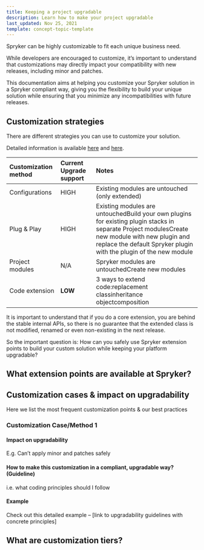 ```yaml
---
title: Keeping a project upgradable
description: Learn how to make your project upgradable
last_updated: Nov 25, 2021
template: concept-topic-template
---
```


Spryker can be highly customizable to fit each unique business need.

While developers are encouraged to customize, it’s important to understand that customizations may directly impact your compatibility with new releases, including minor and patches.

This documentation aims at helping you customize your Spryker solution in a Spryker compliant way, giving you the flexibility to build your unique solution while ensuring that you minimize any incompatibilities with future releases.


## Customization strategies

There are different strategies you can use to customize your solution. 

Detailed information is available [here](/docs/scos/dev/guidelines/project-development-guidelines.html) and [here](/docs/scos/dev/back-end-development/extending-spryker/extending-the-core.html).

| **Customization method** | **Current Upgrade support** | **Notes**                                                    |
| :----------------------- | :-------------------------- | :----------------------------------------------------------- |
| Configurations           | HIGH                        | Existing modules are untouched (only extended)               |
| Plug & Play              | HIGH                        | Existing modules are untouchedBuild your own plugins for existing plugin stacks in separate Project modulesCreate new module with new plugin and replace the default Spryker plugin with the plugin of the new module |
| Project modules          | N/A                         | Spryker modules are untouchedCreate new modules              |
| Code extension           | **LOW**                     | 3 ways to extend code:replacement classinheritance objectcomposition |

It is important to understand that if you do a core extension, you are behind the stable internal APIs, so there is no guarantee that the extended class is not modified, renamed or even non-existing in the next release.

So the important question is: How can you safely use Spryker extension points to build your custom solution while keeping your platform upgradable?

## What extension points are available at Spryker?



## Customization cases & impact on upgradability

Here we list the most frequent customization points & our best practices

### Customization Case/Method 1



#### Impact on upgradability

E.g. Can’t apply minor and patches safely

#### How to make this customization in a compliant, upgradable way? (Guideline)

i.e. what coding principles should I follow

#### Example

Check out this detailed example – [link to upgradability guidelines with concrete principles]

## What are customization tiers?
